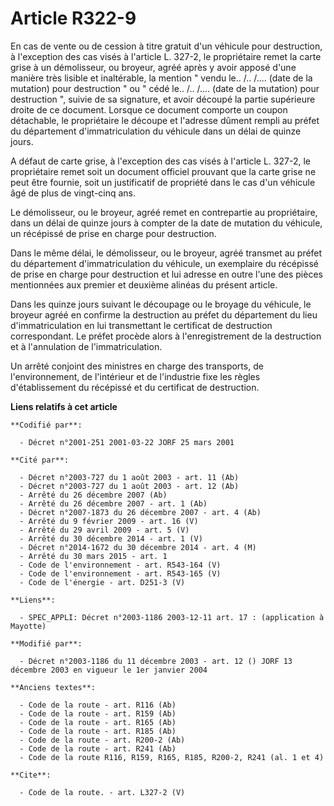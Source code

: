 # Article R322-9

En cas de vente ou de cession à titre gratuit d'un véhicule pour destruction, à l'exception des cas visés à l'article L.
327-2, le propriétaire remet la carte grise à un démolisseur, ou broyeur, agréé après y avoir apposé d'une manière très
lisible et inaltérable, la mention " vendu le.. /.. /.... (date de la mutation) pour destruction " ou " cédé le.. /.. /....
(date de la mutation) pour destruction ", suivie de sa signature, et avoir découpé la partie supérieure droite de ce
document. Lorsque ce document comporte un coupon détachable, le propriétaire le découpe et l'adresse dûment rempli au préfet
du département d'immatriculation du véhicule dans un délai de quinze jours.

A défaut de carte grise, à l'exception des cas visés à l'article L. 327-2, le propriétaire remet soit un document officiel
prouvant que la carte grise ne peut être fournie, soit un justificatif de propriété dans le cas d'un véhicule âgé de plus de
vingt-cinq ans. 

Le démolisseur, ou le broyeur, agréé remet en contrepartie au propriétaire, dans un délai de quinze jours à compter de la
date de mutation du véhicule, un récépissé de prise en charge pour destruction. 

Dans le même délai, le démolisseur, ou le broyeur, agréé transmet au préfet du département d'immatriculation du véhicule, un
exemplaire du récépissé de prise en charge pour destruction et lui adresse en outre l'une des pièces mentionnées aux premier
et deuxième alinéas du présent article. 

Dans les quinze jours suivant le découpage ou le broyage du véhicule, le broyeur agréé en confirme la destruction au préfet
du département du lieu d'immatriculation en lui transmettant le certificat de destruction correspondant. Le préfet procède
alors à l'enregistrement de la destruction et à l'annulation de l'immatriculation. 

Un arrêté conjoint des ministres en charge des transports, de l'environnement, de l'intérieur et de l'industrie fixe les
règles d'établissement du récépissé et du certificat de destruction.

**Liens relatifs à cet article**

	**Codifié par**:

	  - Décret n°2001-251 2001-03-22 JORF 25 mars 2001

	**Cité par**:

	  - Décret n°2003-727 du 1 août 2003 - art. 11 (Ab)
	  - Décret n°2003-727 du 1 août 2003 - art. 12 (Ab)
	  - Arrêté du 26 décembre 2007 (Ab)
	  - Arrêté du 26 décembre 2007 - art. 1 (Ab)
	  - Décret n°2007-1873 du 26 décembre 2007 - art. 4 (Ab)
	  - Arrêté du 9 février 2009 - art. 16 (V)
	  - Arrêté du 29 avril 2009 - art. 5 (V)
	  - Arrêté du 30 décembre 2014 - art. 1 (V)
	  - Décret n°2014-1672 du 30 décembre 2014 - art. 4 (M)
	  - Arrêté du 30 mars 2015 - art. 1
	  - Code de l'environnement - art. R543-164 (V)
	  - Code de l'environnement - art. R543-165 (V)
	  - Code de l'énergie - art. D251-3 (V)

	**Liens**:

	  - SPEC_APPLI: Décret n°2003-1186 2003-12-11 art. 17 : (application à Mayotte)

	**Modifié par**:

	  - Décret n°2003-1186 du 11 décembre 2003 - art. 12 () JORF 13 décembre 2003 en vigueur le 1er janvier 2004

	**Anciens textes**:

	  - Code de la route - art. R116 (Ab)
	  - Code de la route - art. R159 (Ab)
	  - Code de la route - art. R165 (Ab)
	  - Code de la route - art. R185 (Ab)
	  - Code de la route - art. R200-2 (Ab)
	  - Code de la route - art. R241 (Ab)
	  - Code de la route R116, R159, R165, R185, R200-2, R241 (al. 1 et 4)

	**Cite**:

	  - Code de la route. - art. L327-2 (V)

